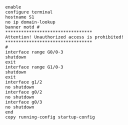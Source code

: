 <pre>
enable
configure terminal
hostname S1
no ip domain-lookup
banner motd #
*********************************
Attention! Unauthorized access is prohibited!
*********************************
#
interface range G0/0-3
shutdown
exit
interface range G1/0-3
shutdown
exit
interface g1/2
no shutdown
interface g0/2
no shutdown
interface g0/3
no shutdown
end
copy running-config startup-config
</pre>